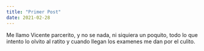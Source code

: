 ```yaml
---
title: "Primer Post"
date: 2021-02-28
---
```


Me llamo Vicente parcerito, y no se nada, ni siquiera un poquito, todo lo que intento lo olvito al ratito y cuando llegan los examenes me dan por el culito.

